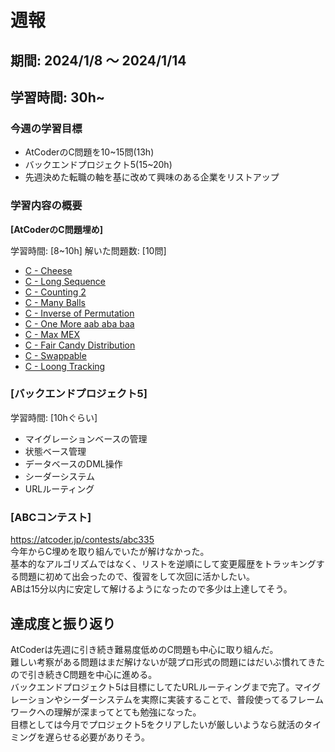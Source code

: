 # 週報

## 期間: 2024/1/8 ～ 2024/1/14

## 学習時間: 30h~

### 今週の学習目標
- AtCoderのC問題を10~15問(13h)
- バックエンドプロジェクト5(15~20h)
- 先週決めた転職の軸を基に改めて興味のある企業をリストアップ
  
### 学習内容の概要
**[AtCoderのC問題埋め]**

学習時間: [8~10h]
解いた問題数: [10問]
- [C - Cheese](https://atcoder.jp/contests/abc229/tasks/abc229_c)
- [C - Long Sequence](https://atcoder.jp/contests/abc220/tasks/abc220_c)
- [C - Counting 2](https://atcoder.jp/contests/abc231/tasks/abc231_c)
- [C - Many Balls](https://atcoder.jp/contests/abc216/tasks/abc216_c)
- [C - Inverse of Permutation](https://atcoder.jp/contests/abc217/tasks/abc217_c)
- [C - One More aab aba baa](https://atcoder.jp/contests/abc215/tasks/abc215_c)
- [C - Max MEX](https://atcoder.jp/contests/abc290/tasks/abc290_c)
- [C - Fair Candy Distribution](https://atcoder.jp/contests/abc208/tasks/abc208_c)
- [C - Swappable](https://atcoder.jp/contests/abc206/tasks/abc206_c)
- [C - Loong Tracking](https://atcoder.jp/contests/abc335/tasks/abc335_c)


### [バックエンドプロジェクト5]

学習時間: [10hぐらい]
- マイグレーションベースの管理
- 状態ベース管理
- データベースのDML操作
- シーダーシステム
- URLルーティング

### [ABCコンテスト]
https://atcoder.jp/contests/abc335</br>
今年からC埋めを取り組んでいたが解けなかった。</br>
基本的なアルゴリズムではなく、リストを逆順にして変更履歴をトラッキングする問題に初めて出会ったので、復習をして次回に活かしたい。</br>
ABは15分以内に安定して解けるようになったので多少は上達してそう。

## 達成度と振り返り
AtCoderは先週に引き続き難易度低めのC問題も中心に取り組んだ。</br>
難しい考察がある問題はまだ解けないが競プロ形式の問題にはだいぶ慣れてきたので引き続きC問題を中心に進める。</br>
バックエンドプロジェクト5は目標にしてたURLルーティングまで完了。マイグレーションやシーダーシステムを実際に実装することで、普段使ってるフレームワークへの理解が深まってとても勉強になった。</br>
目標としては今月でプロジェクト5をクリアしたいが厳しいようなら就活のタイミングを遅らせる必要がありそう。





